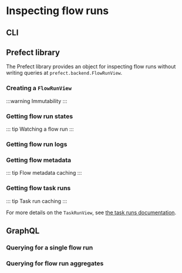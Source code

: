 # Inspecting flow runs

<!-- TODO -->

## CLI

## Prefect library

The Prefect library provides an object for inspecting flow runs without writing queries at `prefect.backend.FlowRunView`.

### Creating a `FlowRunView`

:::warning Immutability
:::

### Getting flow run states

::: tip Watching a flow run
:::

### Getting flow run logs

### Getting flow metadata

::: tip Flow metadata caching
:::

### Getting flow task runs

::: tip Task run caching
:::

For more details on the `TaskRunView`, see [the task runs documentation](./task-runs.md).

## GraphQL

### Querying for a single flow run

### Querying for flow run aggregates